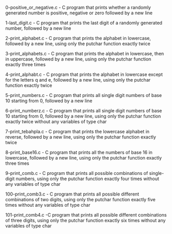 0-positive_or_negative.c - C program that prints whether a randomly generated number is positive, negative or zero followed by a new line

1-last_digit.c - C program that prints the last digit of a randomly generated number, followed by a new line

2-print_alphabet.c - C program that prints the alphabet in lowercase, followed by a new line, using only the putchar function exactly twice

3-print_alphabets.c - C program that prints the alphabet in lowercase, then in uppercase, followed by a new line, using only the putchar function exactly three times

4-print_alphabt.c - C program that prints the alphabet in lowercase except for the letters q and e, followed by a new line, using only the putchar function exactly twice

5-print_numbers.c - C program that prints all single digit numbers of base 10 starting from 0, followed by a new line

6-print_numberz.c - C program that prints all single digit numbers of base 10 starting from 0, followed by a new line, using only the putchar function exactly twice without any variables of type char

7-print_tebahpla.c - C program that prints the lowercase alphabet in reverse, followed by a new line, using only the putchar function exactly twice

8-print_base16.c - C program that prints all the numbers of base 16 in lowercase, followed by a new line, using only the putchar function exactly three times

9-print_comb.c - C program that prints all possible combinations of single-digit numbers, using only the putchar function exactly four times without any variables of type char

100-print_comb3.c - C program that prints all possible different combinations of two digits, using only the putchar function exactly five times without any variables of type char

101-print_comb4.c -C  program that prints all possible different combinations of three digits, using only the putchar function exactly six times without any variables of type char
